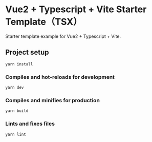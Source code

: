# Vue2 + Typescript + Vite Starter Template（TSX）

Starter template example for Vue2 + Typescript + Vite.

## Project setup

```
yarn install
```

### Compiles and hot-reloads for development

```
yarn dev
```

### Compiles and minifies for production

```
yarn build
```

### Lints and fixes files

```
yarn lint
```
